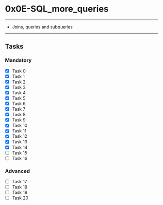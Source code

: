 # 0x0E-SQL_more_queries

---
* Joins, queries and subqueries
---

## Tasks
### Mandatory
- [x] Task 0
- [x] Task 1
- [x] Task 2
- [x] Task 3
- [x] Task 4
- [x] Task 5
- [x] Task 6
- [x] Task 7
- [x] Task 8
- [x] Task 9
- [x] Task 10
- [x] Task 11
- [x] Task 12
- [x] Task 13
- [x] Task 14
- [ ] Task 15
- [ ] Task 16

### Advanced
- [ ] Task 17
- [ ] Task 18
- [ ] Task 19
- [ ] Task 20
